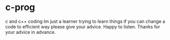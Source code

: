 # c-prog
c and c++ coding
Im just a learner trying to learn things if you can change a code to efficient way please give your advice. Happy to listen. Thanks for your advice in advance.
